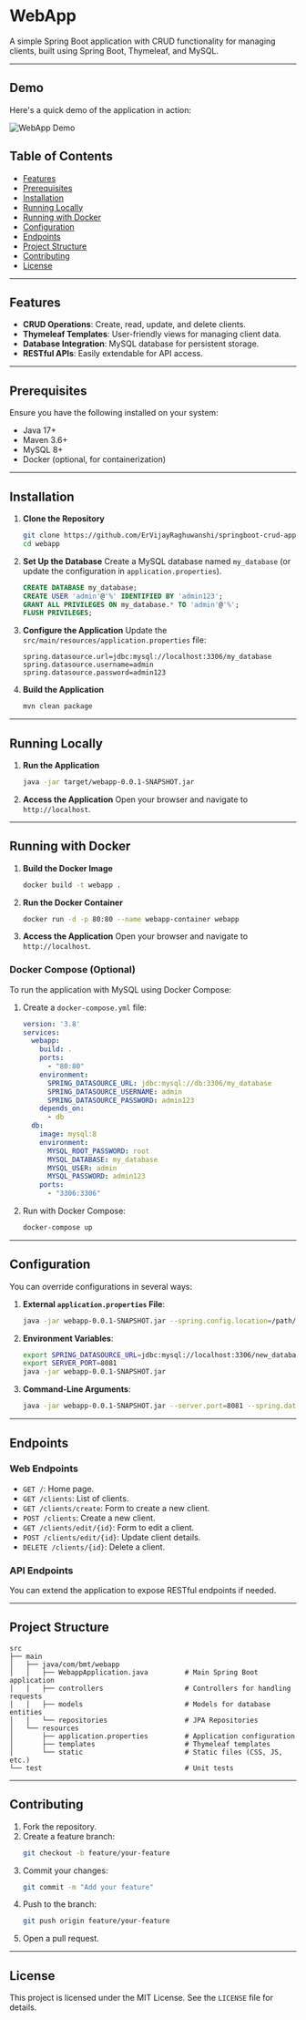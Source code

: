 # WebApp

A simple Spring Boot application with CRUD functionality for managing clients, built using Spring Boot, Thymeleaf, and MySQL.

---

## Demo

Here's a quick demo of the application in action:

![WebApp Demo](docs/demo.gif)


## Table of Contents

- [Features](#features)
- [Prerequisites](#prerequisites)
- [Installation](#installation)
- [Running Locally](#running-locally)
- [Running with Docker](#running-with-docker)
- [Configuration](#configuration)
- [Endpoints](#endpoints)
- [Project Structure](#project-structure)
- [Contributing](#contributing)
- [License](#license)


---

## Features

- **CRUD Operations**: Create, read, update, and delete clients.
- **Thymeleaf Templates**: User-friendly views for managing client data.
- **Database Integration**: MySQL database for persistent storage.
- **RESTful APIs**: Easily extendable for API access.
---

## Prerequisites

Ensure you have the following installed on your system:

- Java 17+
- Maven 3.6+
- MySQL 8+
- Docker (optional, for containerization)

---

## Installation

1. **Clone the Repository**
   ```bash
   git clone https://github.com/ErVijayRaghuwanshi/springboot-crud-app.git
   cd webapp
   ```

2. **Set Up the Database**
   Create a MySQL database named `my_database` (or update the configuration in `application.properties`).

   ```sql
   CREATE DATABASE my_database;
   CREATE USER 'admin'@'%' IDENTIFIED BY 'admin123';
   GRANT ALL PRIVILEGES ON my_database.* TO 'admin'@'%';
   FLUSH PRIVILEGES;
   ```

3. **Configure the Application**
   Update the `src/main/resources/application.properties` file:
   ```properties
   spring.datasource.url=jdbc:mysql://localhost:3306/my_database
   spring.datasource.username=admin
   spring.datasource.password=admin123
   ```

4. **Build the Application**
   ```bash
   mvn clean package
   ```

---

## Running Locally

1. **Run the Application**
   ```bash
   java -jar target/webapp-0.0.1-SNAPSHOT.jar
   ```

2. **Access the Application**
   Open your browser and navigate to `http://localhost`.

---

## Running with Docker

1. **Build the Docker Image**
   ```bash
   docker build -t webapp .
   ```

2. **Run the Docker Container**
   ```bash
   docker run -d -p 80:80 --name webapp-container webapp
   ```

3. **Access the Application**
   Open your browser and navigate to `http://localhost`.

### Docker Compose (Optional)
To run the application with MySQL using Docker Compose:

1. Create a `docker-compose.yml` file:
   ```yaml
   version: '3.8'
   services:
     webapp:
       build: .
       ports:
         - "80:80"
       environment:
         SPRING_DATASOURCE_URL: jdbc:mysql://db:3306/my_database
         SPRING_DATASOURCE_USERNAME: admin
         SPRING_DATASOURCE_PASSWORD: admin123
       depends_on:
         - db
     db:
       image: mysql:8
       environment:
         MYSQL_ROOT_PASSWORD: root
         MYSQL_DATABASE: my_database
         MYSQL_USER: admin
         MYSQL_PASSWORD: admin123
       ports:
         - "3306:3306"
   ```

2. Run with Docker Compose:
   ```bash
   docker-compose up
   ```

---

## Configuration

You can override configurations in several ways:

1. **External `application.properties` File**:
   ```bash
   java -jar webapp-0.0.1-SNAPSHOT.jar --spring.config.location=/path/to/application.properties
   ```

2. **Environment Variables**:
   ```bash
   export SPRING_DATASOURCE_URL=jdbc:mysql://localhost:3306/new_database
   export SERVER_PORT=8081
   java -jar webapp-0.0.1-SNAPSHOT.jar
   ```

3. **Command-Line Arguments**:
   ```bash
   java -jar webapp-0.0.1-SNAPSHOT.jar --server.port=8081 --spring.datasource.url=jdbc:mysql://localhost:3306/new_database
   ```

---

## Endpoints

### Web Endpoints
- `GET /`: Home page.
- `GET /clients`: List of clients.
- `GET /clients/create`: Form to create a new client.
- `POST /clients`: Create a new client.
- `GET /clients/edit/{id}`: Form to edit a client.
- `POST /clients/edit/{id}`: Update client details.
- `DELETE /clients/{id}`: Delete a client.

### API Endpoints
You can extend the application to expose RESTful endpoints if needed.

---

## Project Structure

```
src
├── main
│   ├── java/com/bmt/webapp
│   │   ├── WebappApplication.java         # Main Spring Boot application
│   │   ├── controllers                    # Controllers for handling requests
│   │   ├── models                         # Models for database entities
│   │   └── repositories                   # JPA Repositories
│   └── resources
│       ├── application.properties         # Application configuration
│       ├── templates                      # Thymeleaf templates
│       └── static                         # Static files (CSS, JS, etc.)
└── test                                   # Unit tests
```

---

## Contributing

1. Fork the repository.
2. Create a feature branch:
   ```bash
   git checkout -b feature/your-feature
   ```
3. Commit your changes:
   ```bash
   git commit -m "Add your feature"
   ```
4. Push to the branch:
   ```bash
   git push origin feature/your-feature
   ```
5. Open a pull request.

---

## License

This project is licensed under the MIT License. See the `LICENSE` file for details.
